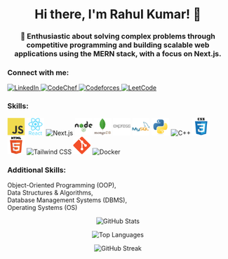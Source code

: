 <h1 align="center">Hi there, I'm Rahul Kumar! 👋</h1>
<h3 align="center">🚀 Enthusiastic about solving complex problems through competitive programming and building scalable web applications using the MERN stack, with a focus on Next.js.</h3>


<h3 align="left">Connect with me:</h3>
<p align="left">
  <a href="https://linkedin.com/in/rahul-kumar-865241248" target="_blank">
    <img src="https://img.shields.io/badge/linkedin-%230077B5.svg?&style=flat&logo=linkedin&logoColor=white" alt="LinkedIn" />
  </a>
  <a href="https://www.codechef.com/users/adder_1" target="_blank">
    <img src="https://img.shields.io/badge/CodeChef-%23000000.svg?&style=flat&logo=codechef&logoColor=white" alt="CodeChef" />
  </a>
  <a href="https://codeforces.com/profile/thisisrkrkrk" target="_blank">
    <img src="https://img.shields.io/badge/Codeforces-%23172E6C.svg?&style=flat&logo=codeforces&logoColor=white" alt="Codeforces" />
  </a>
  <a href="https://www.leetcode.com/kundan263" target="_blank">
    <img src="https://img.shields.io/badge/LeetCode-%23FFA116.svg?&style=flat&logo=leetcode&logoColor=white" alt="LeetCode" />
  </a>
</p>

<h3 align="left">Skills:</h3>
<p align="left">
  <img src="https://raw.githubusercontent.com/devicons/devicon/master/icons/javascript/javascript-original.svg" alt="JavaScript" width="40" margin='10' height="40"/>
  <img src="https://raw.githubusercontent.com/devicons/devicon/master/icons/react/react-original-wordmark.svg" alt="React.js" width="40" height="40"/>
  <img src="https://cdn.worldvectorlogo.com/logos/nextjs-2.svg" alt="Next.js" width="40" height="40"/>
  <img src="https://raw.githubusercontent.com/devicons/devicon/master/icons/nodejs/nodejs-original-wordmark.svg" alt="Node.js" width="40" height="40"/>
  <img src="https://raw.githubusercontent.com/devicons/devicon/master/icons/mongodb/mongodb-original-wordmark.svg" alt="MongoDB" width="40" height="40"/>

  <img src="https://raw.githubusercontent.com/devicons/devicon/master/icons/express/express-original-wordmark.svg" alt="Express.js" width="40" height="40"/>
  <img src="https://raw.githubusercontent.com/devicons/devicon/master/icons/mysql/mysql-original-wordmark.svg" alt="MySQL" width="40" height="40"/>
  <img src="https://raw.githubusercontent.com/devicons/devicon/master/icons/python/python-original.svg" alt="Python" width="40" height="40"/>
  <img src="https://raw.githubusercontent.com/devicons/devicon/master/icons/cpp/cpp-original.svg" alt="C++" width="40" height="40"/>
  <img src="https://raw.githubusercontent.com/devicons/devicon/master/icons/css3/css3-original-wordmark.svg" alt="CSS3" width="40" height="40"/>
 
  <img src="https://raw.githubusercontent.com/devicons/devicon/master/icons/html5/html5-original-wordmark.svg" alt="HTML5" width="40" height="40"/>
  <img src="https://www.vectorlogo.zone/logos/tailwindcss/tailwindcss-icon.svg" alt="Tailwind CSS" width="40" height="40"/>
  <img src="https://raw.githubusercontent.com/devicons/devicon/master/icons/git/git-original.svg" alt="Git" width="40" height="40"/>
  <img src="https://www.vectorlogo.zone/logos/docker/docker-icon.svg" alt="Docker" width="40" height="40"/>
</p>

<h3 align="left">Additional Skills:</h3>
<p align="left">
  Object-Oriented Programming (OOP),
  <br/>
  Data Structures & Algorithms,
   <br/>
  Database Management Systems (DBMS),
   <br/>
  Operating Systems (OS)
</p>

<p align="center">
  <img src="https://github-readme-stats.vercel.app/api?username=rkg263&show_icons=true&count_private=true&hide=contribs,issues&theme=radical" alt="GitHub Stats" />
</p>

<p align="center">
  <img src="https://github-readme-stats.vercel.app/api/top-langs/?username=rkg263&layout=compact&langs_count=6&theme=radical" alt="Top Languages" />
</p>

<p align="center">
  <img src="https://github-readme-streak-stats.herokuapp.com/?user=rkg263&theme=radical" alt="GitHub Streak" />
</p>
